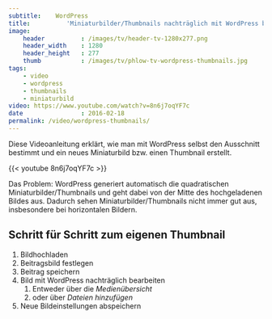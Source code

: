 ```yaml
---
subtitle:    WordPress
title:          'Miniaturbilder/Thumbnails nachträglich mit WordPress bearbeiten'
image:
    header          : /images/tv/header-tv-1280x277.png
    header_width    : 1280
    header_height   : 277
    thumb           : /images/tv/phlow-tv-wordpress-thumbnails.jpg
tags:
    - video
    - wordpress
    - thumbnails
    - miniaturbild
video: https://www.youtube.com/watch?v=8n6j7oqYF7c
date                : 2016-02-18
permalink: /video/wordpress-thumbnails/
---
```

Diese Videoanleitung erklärt, wie man mit WordPress selbst den Ausschnitt bestimmt und ein neues Miniaturbild bzw. einen Thumbnail erstellt.
<!-- readmore -->

{{< youtube 8n6j7oqYF7c >}}

Das Problem: WordPress generiert automatisch die quadratischen Miniaturbilder/Thumbnails und geht dabei von der Mitte des hochgeladenen Bildes aus. Dadurch sehen Miniaturbilder/Thumbnails nicht immer gut aus, insbesondere bei horizontalen Bildern.

## Schritt für Schritt zum eigenen Thumbnail

1. Bildhochladen
2. Beitragsbild festlegen
3. Beitrag speichern
4. Bild mit WordPress nachträglich bearbeiten
    1. Entweder über die *Medienübersicht*
    2. oder über *Dateien hinzufügen*
5. Neue Bildeinstellungen abspeichern
